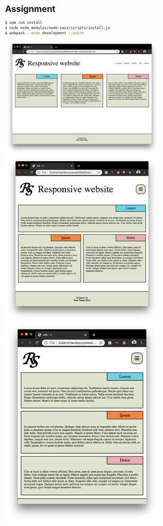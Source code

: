 # Assignment

```bash
$ npm run install
$ node node_modules/node-sass/scripts/install.js
$ webpack --mode development --watch
```

<img src="screen-1.png" />
<img src="screen-2.png" />
<img src="screen-3.png" />
